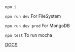 `npm i`

`npm run dev` For FileSystem

`npm run dev prod` For MongoDB

`npm test` To run mocha

[DOCS](http://localhost:8080/api-docs/)
